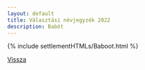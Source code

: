 ```yaml
---
layout: default
title: Választási névjegyzék 2022
description: Babót
---
```


{% include settlementHTMLs/Baboot.html %}

[Vissza](./)